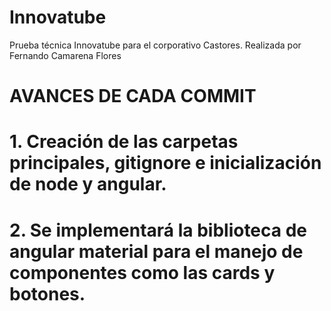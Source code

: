# Innovatube
Prueba técnica Innovatube para el corporativo Castores. Realizada por Fernando Camarena Flores

# AVANCES DE CADA COMMIT
# 1. Creación de las carpetas principales, gitignore e inicialización de node y angular.
# 2. Se implementará la biblioteca de angular material para el manejo de componentes como las cards y botones.
